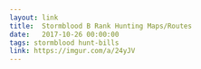 ```yaml
---
layout: link
title:  Stormblood B Rank Hunting Maps/Routes
date:   2017-10-26 00:00:00
tags: stormblood hunt-bills
link: https://imgur.com/a/24yJV
---
```

